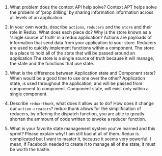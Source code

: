 1. What problem does the context API help solve?
    Context APT helps solve the probelm of 'prop drilling' by sharing information information across all levels of an application.
2. In your own words, describe `actions`, `reducers` and the `store` and their role in Redux. What does each piece do? Why is the store known as a 'single source of truth' in a redux application?
    Actions are payloads of information that send data from your application to your store.
    Reducers are used to quickly implement functions within a component.
    The store is a place to hold all of the state that will be passed around an application
    The store is a single source of truth because it will manage, the state and the functions that use state.
3. What is the difference between Application state and Component state? When would be a good time to use one over the other?
    Application state, is used throughout the application, and will be passed from compoenent to component. Component state, will exist only within a single component.

4. Describe `redux-thunk`, what does it allow us to do? How does it change our `action-creators`?
    redux-thunk allows for the simplification of reducers, by offering the dispatch function, you are able to greatly shorten the ammount of code written to envoke a reducer function.

5. What is your favorite state management system you've learned and this sprint? Please explain why!
    I am still bad at all of them. Redux is complicated but I want to master it, because it seems very powerful. I mean, if Facebook needed to create it to manage all of the state, it must be worth the hastle.

